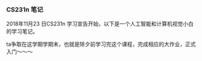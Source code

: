 ###  CS231n 笔记

2018年11月23 日CS231n 学习宣告开始，以下是一个人工智能和计算机视觉小白的学习笔记。

ta争取在这学期学期末，也就是除夕前学习完这个课程，完成相应的大作业，正式入门～～～



